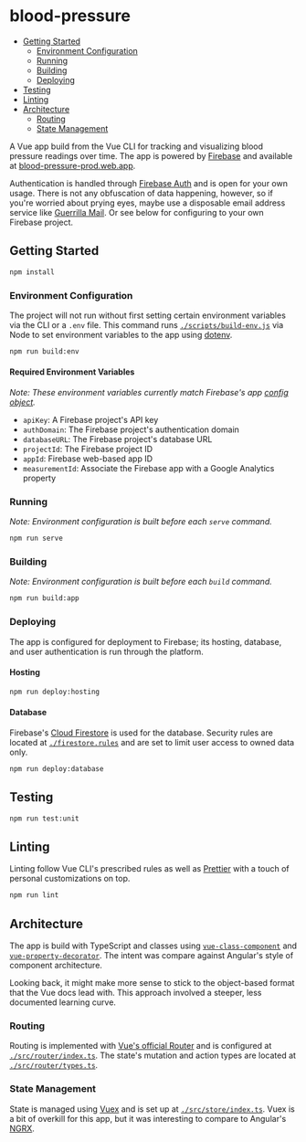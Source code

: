 # blood-pressure

- [Getting Started](#getting-started)
  - [Environment Configuration](#environment-configuration)
  - [Running](#running)
  - [Building](#building)
  - [Deploying](#deploying)
- [Testing](#testing)
- [Linting](#linting)
- [Architecture](#architecture)
  - [Routing](#routing)
  - [State Management](#state-management)

A Vue app build from the Vue CLI for tracking and visualizing blood pressure readings over time. The app is powered by [Firebase](https://firebase.google.com/) and available at [blood-pressure-prod.web.app](https://blood-pressure-prod.web.app).

Authentication is handled through [Firebase Auth](https://firebase.google.com/docs/auth/) and is open for your own usage. There is not any obfuscation of data happening, however, so if you're worried about prying eyes, maybe use a disposable email address service like [Guerrilla Mail](https://www.guerrillamail.com/). Or see below for configuring to your own Firebase project.

## Getting Started

```sh
npm install
```

### Environment Configuration

The project will not run without first setting certain environment variables via the CLI or a `.env` file. This command runs [`./scripts/build-env.js`](./scripts/build-env.js) via Node to set environment variables to the app using [dotenv](https://www.npmjs.com/package/dotenv).

```sh
npm run build:env
```

#### Required Environment Variables

*Note: These environment variables currently match Firebase's app [config object](https://firebase.google.com/docs/web/setup?authuser=0#config-object).*

- `apiKey`: A Firebase project's API key
- `authDomain`: The Firebase project's authentication domain
- `databaseURL`: The Firebase project's database URL
- `projectId`: The Firebase project ID
- `appId`: Firebase web-based app ID
- `measurementId`: Associate the Firebase app with a Google Analytics property

### Running

*Note: Environment configuration is built before each `serve` command.*

```sh
npm run serve
```

### Building

*Note: Environment configuration is built before each `build` command.*

```sh
npm run build:app
```

### Deploying

The app is configured for deployment to Firebase; its hosting, database, and user authentication is run through the platform.

#### Hosting

```sh
npm run deploy:hosting
```

#### Database

Firebase's [Cloud Firestore](https://firebase.google.com/docs/firestore/) is used for the database. Security rules are located at [`./firestore.rules`](./firestore.rules) and are set to limit user access to owned data only.

```sh
npm run deploy:database
```

## Testing

```sh
npm run test:unit
```

## Linting

Linting follow Vue CLI's prescribed rules as well as [Prettier](https://prettier.io/) with a touch of personal customizations on top.

```sh
npm run lint
```

## Architecture

The app is build with TypeScript and classes using [`vue-class-component`](https://github.com/vuejs/vue-class-component) and [`vue-property-decorator`](https://github.com/kaorun343/vue-property-decorator). The intent was compare against Angular's style of component architecture.

Looking back, it might make more sense to stick to the object-based format that the Vue docs lead with. This approach involved a steeper, less documented learning curve.

### Routing

Routing is implemented with [Vue's official Router](https://router.vuejs.org/) and is configured at [`./src/router/index.ts`](./src/router/index.ts). The state's mutation and action types are located at [`./src/router/types.ts`](./src/router/types.ts).

### State Management

State is managed using [Vuex](https://vuex.vuejs.org/) and is set up at [`./src/store/index.ts`](./store/index.ts).  Vuex is a bit of overkill for this app, but it was interesting to compare to Angular's [NGRX](https://ngrx.io/).
